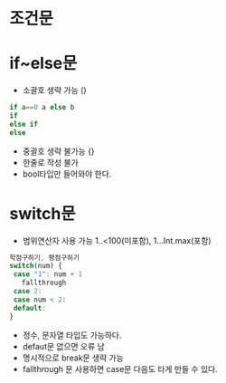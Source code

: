 # 조건문

# if~else문

- 소괄호 생략 가능 ()

```swift
if a==0 a else b
if 
else if
else
```

- 중괄호 생략 불가능 {}
- 한줄로 작성 불가
- bool타입만 들어와야 한다.

# switch문

- 범위연산자 사용 가능 1..<100(미포함), 1…Int.max(포함)

```jsx
학점구하기, 평점구하기 
switch(num) {
 case "1": num + 1
   fallthrough
 case 2:
 case num < 2:
 default: 
}
```

- 정수, 문자열 타입도 가능하다.
- defaut문 없으면 오류 남
- 명시적으로 break문 생략 가능
- fallthrough 문 사용하면 case문 다음도 타게 만들 수 있다.